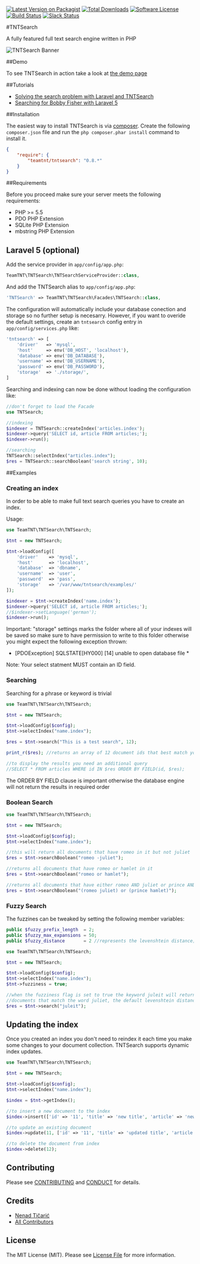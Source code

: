 [![Latest Version on Packagist][ico-version]][link-packagist]
[![Total Downloads][ico-downloads]][link-downloads]
[![Software License][ico-license]](LICENSE.md)
[![Build Status](https://img.shields.io/travis/teamtnt/tntsearch/master.svg?style=flat-square)](https://travis-ci.org/teamtnt/tntsearch)
[![Slack Status](https://img.shields.io/badge/slack-chat-E01563.svg?style=flat-square)](https://tntsearch.slack.com)

#TNTSearch

A fully featured full text search engine written in PHP

![TNTSearch Banner](https://cloud.githubusercontent.com/assets/824840/17067635/edf2ae50-504c-11e6-9c63-a73955f55c29.jpg)

##Demo

To see TNTSearch in action take a look at [the demo page](http://tntsearch.tntstudio.us/)

##Tutorials

* [Solving the search problem with Laravel and TNTSearch](http://tnt.studio/blog/solving-the-search-problem-with-laravel-and-tntsearch)
* [Searching for Bobby Fisher with Laravel 5](http://tnt.studio/blog/searching-for-bobby-fisher-with-laravel-5)

##Installation

The easiest way to install TNTSearch is via [composer](http://getcomposer.org/). Create the following `composer.json` file and run the `php composer.phar install` command to install it.

```json
{
    "require": {
        "teamtnt/tntsearch": "0.8.*"
    }
}
```

##Requirements

Before you proceed make sure your server meets the following requirements:

* PHP >= 5.5
* PDO PHP Extension
* SQLite PHP Extension
* mbstring PHP Extension

Laravel 5 (optional)
------------------

Add the service provider in `app/config/app.php`:

```php
TeamTNT\TNTSearch\TNTSearchServiceProvider::class,
```

And add the TNTSearch alias to `app/config/app.php`:

```php
'TNTSearch' => TeamTNT\TNTSearch\Facades\TNTSearch::class,
```

The configuration will automatically include your database
conection and storage so no further setup is necesarry. However,
if you want to overide the default settings, create an `tntsearch` 
config entry in `app/config/services.php` like:

```php
'tntsearch' => [
    'driver'   => 'mysql',
    'host'     => env('DB_HOST', 'localhost'),
    'database' => env('DB_DATABASE'),
    'username' => env('DB_USERNAME'),
    'password' => env('DB_PASSWORD'),
    'storage'  => './storage/',
]
```

Searching and indexing can now be done without loading the configuration like:

```php
//don't forget to load the Facade
use TNTSearch;

//indexing
$indexer = TNTSearch::createIndex('articles.index');
$indexer->query('SELECT id, article FROM articles;');
$indexer->run();

//searching
TNTSearch::selectIndex("articles.index");
$res = TNTSearch::searchBoolean('search string', 10);
```

##Examples

### Creating an index

In order to be able to make full text search queries you have to create an index.

Usage:
```php
use TeamTNT\TNTSearch\TNTSearch;

$tnt = new TNTSearch;

$tnt->loadConfig([
    'driver'    => 'mysql',
    'host'      => 'localhost',
    'database'  => 'dbname',
    'username'  => 'user',
    'password'  => 'pass',
    'storage'   => '/var/www/tntsearch/examples/'
]);

$indexer = $tnt->createIndex('name.index');
$indexer->query('SELECT id, article FROM articles;');
//$indexer->setLanguage('german');
$indexer->run();

```

Important: "storage" settings marks the folder where all of your indexes
will be saved so make sure to have permission to write to this folder otherwise
you might expect the following exception thrown:

* [PDOException] SQLSTATE[HY000] [14] unable to open database file *

Note: Your select statment MUST contain an ID field.

### Searching

Searching for a phrase or keyword is trivial


```php
use TeamTNT\TNTSearch\TNTSearch;

$tnt = new TNTSearch;

$tnt->loadConfig($config);
$tnt->selectIndex("name.index");

$res = $tnt->search("This is a test search", 12);

print_r($res); //returns an array of 12 document ids that best match your query

//to display the results you need an additional query
//SELECT * FROM articles WHERE id IN $res ORDER BY FIELD(id, $res);
```

The ORDER BY FIELD clause is important otherwise the database engine will not return
the results in required order

### Boolean Search

```php
use TeamTNT\TNTSearch\TNTSearch;

$tnt = new TNTSearch;

$tnt->loadConfig($config);
$tnt->selectIndex("name.index");

//this will return all documents that have romeo in it but not juliet
$res = $tnt->searchBoolean("romeo -juliet");

//returns all documents that have romeo or hamlet in it
$res = $tnt->searchBoolean("romeo or hamlet");

//returns all documents that have either romeo AND juliet or prince AND hamlet
$res = $tnt->searchBoolean("(romeo juliet) or (prince hamlet)");

```

### Fuzzy Search

The fuzzines can be tweaked by setting the following member variables:

```php
public $fuzzy_prefix_length  = 2;
public $fuzzy_max_expansions = 50;
public $fuzzy_distance       = 2 //represents the levenshtein distance;
```

```php
use TeamTNT\TNTSearch\TNTSearch;

$tnt = new TNTSearch;

$tnt->loadConfig($config);
$tnt->selectIndex("name.index");
$tnt->fuzziness = true;

//when the fuzziness flag is set to true the keyword juleit will return
//documents that match the word juliet, the default levenshtein distance is 2
$res = $tnt->search("juleit");

```
## Updating the index

Once you created an index you don't need to reindex it each time you make some changes 
to your document collection. TNTSearch supports dynamic index updates.

```php
use TeamTNT\TNTSearch\TNTSearch;

$tnt = new TNTSearch;

$tnt->loadConfig($config);
$tnt->selectIndex("name.index");

$index = $tnt->getIndex();

//to insert a new document to the index
$index->insert(['id' => '11', 'title' => 'new title', 'article' => 'new article']);

//to update an existing document
$index->update(11, ['id' => '11', 'title' => 'updated title', 'article' => 'updated article']);

//to delete the document from index
$index->delete(12);
```

## Contributing

Please see [CONTRIBUTING](CONTRIBUTING.md) and [CONDUCT](CONDUCT.md) for details.

## Credits

- [Nenad Tičarić][link-author]
- [All Contributors][link-contributors]

## License

The MIT License (MIT). Please see [License File](LICENSE.md) for more information.

[ico-version]: https://img.shields.io/packagist/v/teamtnt/tntsearch.svg?style=flat-square
[ico-license]: https://img.shields.io/badge/license-MIT-brightgreen.svg?style=flat-square
[ico-downloads]: https://img.shields.io/packagist/dt/teamtnt/tntsearch.svg?style=flat-square

[link-packagist]: https://packagist.org/packages/teamtnt/tntsearch
[link-downloads]: https://packagist.org/packages/teamtnt/tntsearch
[link-author]: https://github.com/nticaric
[link-contributors]: ../../contributors
